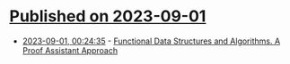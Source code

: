 # [Published on 2023-09-01](index.md)

* [2023-09-01, 00:24:35](https://lobste.rs/s/ilbq2q/functional_data_structures_algorithms) - [Functional Data Structures and Algorithms. A Proof Assistant Approach](https://functional-algorithms-verified.org/)
